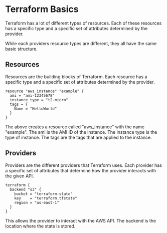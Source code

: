 # Terraform Basics 

Terraform has a lot of different types of resources. Each of these resources has a specific type and a specific set of attributes determined by the provider.

While each providers resource types are different, they all have the same basic structure.

## Resources

Resources are the building blocks of Terraform. Each resource has a specific type and a specific set of attributes determined by the provider. 

```hcl
resource "aws_instance" "example" {
  ami = "ami-12345678"
  instance_type = "t2.micro"
  tags = {
    Name = "HelloWorld"
  }
}
```

The above creates a resource called "aws_instance" with the name "example". The ami is the AMI ID of the instance. The instance type is the type of instance. The tags are the tags that are applied to the instance.

## Providers

Providers are the different providers that Terraform uses. Each provider has a specific set of attributes that determine how the provider interacts with the given API. 

```hcl
terraform {
  backend "s3" {
    bucket = "terraform-state"
    key    = "terraform.tfstate"
    region = "us-east-1"
  }
}
```

This allows the provider to interact with the AWS API. The backend is the location where the state is stored.